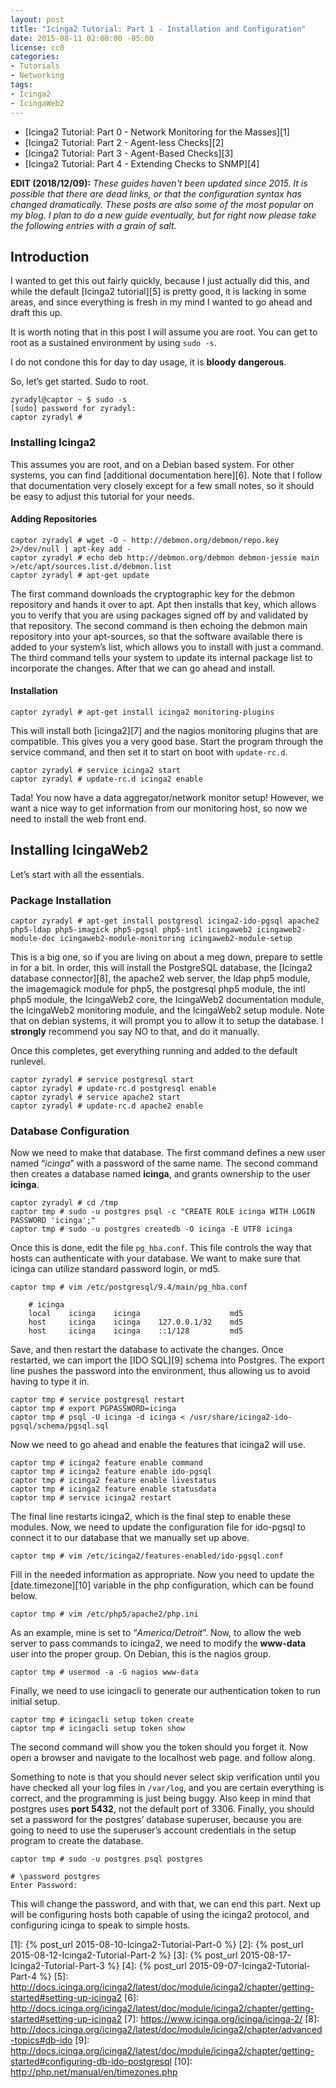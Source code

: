 ```yaml
---
layout: post
title: "Icinga2 Tutorial: Part 1 - Installation and Configuration"
date: 2015-08-11 02:00:00 -05:00
license: cc0
categories:
- Tutorials
- Networking
tags:
- Icinga2
- IcingaWeb2
---
```

* [Icinga2 Tutorial: Part 0 - Network Monitoring for the Masses][1]
* [Icinga2 Tutorial: Part 2 - Agent-less Checks][2]
* [Icinga2 Tutorial: Part 3 - Agent-Based Checks][3]
* [Icinga2 Tutorial: Part 4 - Extending Checks to SNMP][4]

__EDIT (2018/12/09):__ _These guides haven't been updated since 2015. It is
possible that there are dead links, or that the configuration syntax has changed
dramatically. These posts are also some of the most popular on my blog. I plan
to do a new guide eventually, but for right now please take the following
entries with a grain of salt._

## Introduction ##
I wanted to get this out fairly quickly, because I just actually did this, and
while the default [Icinga2 tutorial][5] is pretty good, it is lacking in some
areas, and since everything is fresh in my mind I wanted to go ahead and draft
this up.

It is worth noting that in this post I will assume you are root. You can get to
root as a sustained environment by using `sudo -s`.

I do not condone this for day to day usage, it is **bloody dangerous**.

So, let’s get started. Sudo to root.

```
zyradyl@captor ~ $ sudo -s
[sudo] password for zyradyl:
captor zyradyl #
```

### Installing Icinga2 ###
This assumes you are root, and on a Debian based system. For other
systems, you can find [additional documentation here][6]. Note that I follow
that documentation very closely except for a few small notes, so it should be
easy to adjust this tutorial for your needs.

#### Adding Repositories ####

```
captor zyradyl # wget -O - http://debmon.org/debmon/repo.key 2>/dev/null | apt-key add -
captor zyradyl # echo deb http://debmon.org/debmon debmon-jessie main >/etc/apt/sources.list.d/debmon.list
captor zyradyl # apt-get update
```

The first command downloads the cryptographic key for the debmon
repository and hands it over to apt. Apt then installs that key, which allows
you to verify that you are using packages signed off by and validated by that
repository. The second command is then echoing the debmon main repository into
your apt-sources, so that the software available there is added to your
system’s list, which allows you to install with just a command. The third
command tells your system to update its internal package list to incorporate
the changes. After that we can go ahead and install.

#### Installation ####

```
captor zyradyl # apt-get install icinga2 monitoring-plugins
```

This will install both [icinga2][7] and the nagios monitoring plugins that are
compatible. This gives you a very good base. Start the program through the
service command, and then set it to start on boot with `update-rc.d`.

```
captor zyradyl # service icinga2 start
captor zyradyl # update-rc.d icinga2 enable
```

Tada! You now have a data aggregator/network monitor setup! However, we
want a nice way to get information from our monitoring host, so now we need to
install the web front end.

## Installing IcingaWeb2 ##
Let’s start with all the essentials.

### Package Installation ###

```
captor zyradyl # apt-get install postgresql icinga2-ido-pgsql apache2 php5-ldap php5-imagick php5-pgsql php5-intl icingaweb2 icingaweb2-module-doc icingaweb2-module-monitoring icingaweb2-module-setup
```

This is a big one, so if you are living on about a meg down, prepare to settle
in for a bit. In order, this will install the PostgreSQL database, the
[Icinga2 database connector][8], the apache2 web server, the ldap php5 module,
the imagemagick module for php5, the postgresql php5 module, the intl php5
module, the IcingaWeb2 core, the IcingaWeb2 documentation module, the IcingaWeb2
monitoring module, and the IcingaWeb2 setup module. Note that on debian systems,
it will prompt you to allow it to setup the database. I **strongly** recommend
you say NO to that, and do it manually.

Once this completes, get everything running and added to the default runlevel.

```
captor zyradyl # service postgresql start
captor zyradyl # update-rc.d postgresql enable
captor zyradyl # service apache2 start
captor zyradyl # update-rc.d apache2 enable
```

### Database Configuration ###
Now we need to make that database. The first command defines a new user named
“*icinga*” with a password of the same name. The second command then creates a
database named **icinga**, and grants ownership to the user **icinga**.

```
captor zyradyl # cd /tmp
captor tmp # sudo -u postgres psql -c "CREATE ROLE icinga WITH LOGIN PASSWORD 'icinga';"
captor tmp # sudo -u postgres createdb -O icinga -E UTF8 icinga
```

Once this is done, edit the file `pg_hba.conf`. This file controls the way
that hosts can authenticate with your database. We want to make sure that
icinga can utilize standard password login, or md5.

```
captor tmp # vim /etc/postgresql/9.4/main/pg_hba.conf

    # icinga
    local    icinga    icinga                    md5
    host     icinga    icinga    127.0.0.1/32    md5
    host     icinga    icinga    ::1/128         md5
```

Save, and then restart the database to activate the changes. Once restarted,
we can import the [IDO SQL][9] schema into Postgres. The export line pushes
the password into the environment, thus allowing us to avoid having to type it
in.

```
captor tmp # service postgresql restart
captor tmp # export PGPASSWORD=icinga
captor tmp # psql -U icinga -d icinga < /usr/share/icinga2-ido-pgsql/schema/pgsql.sql
```

Now we need to go ahead and enable the features that icinga2 will use.

```
captor tmp # icinga2 feature enable command
captor tmp # icinga2 feature enable ido-pgsql
captor tmp # icinga2 feature enable livestatus
captor tmp # icinga2 feature enable statusdata
captor tmp # service icinga2 restart
```

The final line restarts icinga2, which is the final step to enable these
modules. Now, we need to update the configuration file for ido-pgsql to connect
it to our database that we manually set up above.

```
captor tmp # vim /etc/icinga2/features-enabled/ido-pgsql.conf
```

Fill in the needed information as appropriate. Now you need to update the
[date.timezone][10] variable in the php configuration, which can be found
below.

```
captor tmp # vim /etc/php5/apache2/php.ini
```

As an example, mine is set to “*America/Detroit*”. Now, to allow the web server
to pass commands to icinga2, we need to modify the **www-data** user into the
proper group. On Debian, this is the nagios group.

```
captor tmp # usermod -a -G nagios www-data
```

Finally, we need to use icingacli to generate our authentication token to run
initial setup.

```
captor tmp # icingacli setup token create
captor tmp # icingacli setup token show
```

The second command will show you the token should you forget it. Now open a
browser and navigate to the localhost web page. and follow along.

Something to note is that you should never select skip verification until you
have checked all your log files in `/var/log`, and you are certain everything
is correct, and the programming is just being buggy. Also keep in mind that
postgres uses **port 5432**, not the default port of 3306. Finally, you should
set a password for the postgres’ database superuser, because you are
going to need to use the superuser’s account credentials in the setup program
to create the database.

```
captor tmp # sudo -u postgres psql postgres

# \password postgres
Enter Password:
```

This will change the password, and with that, we can end this part. Next up
will be configuring hosts both capable of using the icinga2 protocol, and
configuring icinga to speak to simple hosts.

[1]:  {% post_url 2015-08-10-Icinga2-Tutorial-Part-0 %}
[2]:  {% post_url 2015-08-12-Icinga2-Tutorial-Part-2 %}
[3]:  {% post_url 2015-08-17-Icinga2-Tutorial-Part-3 %}
[4]:  {% post_url 2015-09-07-Icinga2-Tutorial-Part-4 %}
[5]:  http://docs.icinga.org/icinga2/latest/doc/module/icinga2/chapter/getting-started#setting-up-icinga2
[6]:  http://docs.icinga.org/icinga2/latest/doc/module/icinga2/chapter/getting-started#setting-up-icinga2
[7]:  https://www.icinga.org/icinga/icinga-2/
[8]:  http://docs.icinga.org/icinga2/latest/doc/module/icinga2/chapter/advanced-topics#db-ido
[9]:  http://docs.icinga.org/icinga2/latest/doc/module/icinga2/chapter/getting-started#configuring-db-ido-postgresql
[10]: http://php.net/manual/en/timezones.php
